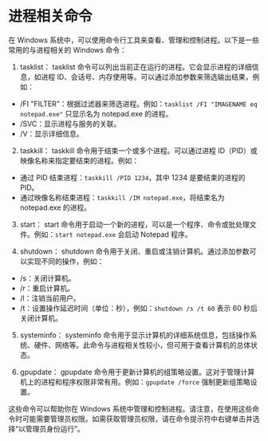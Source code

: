 # 进程相关命令

在 Windows 系统中，可以使用命令行工具来查看、管理和控制进程。以下是一些常用的与进程相关的 Windows 命令：

1.  tasklist： tasklist 命令可以列出当前正在运行的进程。它会显示进程的详细信息，如进程 ID、会话号、内存使用等。可以通过添加参数来筛选输出结果，例如：

*   /FI "FILTER"：根据过滤器来筛选进程。例如：`tasklist /FI "IMAGENAME eq notepad.exe"` 只显示名为 notepad.exe 的进程。
*   /SVC：显示进程与服务的关联。
*   /V：显示详细信息。

2.  taskkill： taskkill 命令用于结束一个或多个进程。可以通过进程 ID（PID）或映像名称来指定要结束的进程。例如：

*   通过 PID 结束进程：`taskkill /PID 1234`，其中 1234 是要结束的进程的 PID。
*   通过映像名称结束进程：`taskkill /IM notepad.exe`，将结束名为 notepad.exe 的进程。

3.  start： start 命令用于启动一个新的进程，可以是一个程序、命令或批处理文件。例如：`start notepad.exe` 会启动 Notepad 程序。
    
4.  shutdown： shutdown 命令用于关闭、重启或注销计算机。通过添加参数可以实现不同的操作，例如：
    

*   /s：关闭计算机。
*   /r：重启计算机。
*   /l：注销当前用户。
*   /t：设置操作延迟时间（单位：秒），例如：`shutdown /s /t 60` 表示 60 秒后关闭计算机。

5.  systeminfo： systeminfo 命令用于显示计算机的详细系统信息，包括操作系统、硬件、网络等。此命令与进程相关性较小，但可用于查看计算机的总体状态。
    
6.  gpupdate： gpupdate 命令用于更新计算机的组策略设置。这对于管理计算机上的进程和程序权限非常有用。例如：`gpupdate /force` 强制更新组策略设置。
    

这些命令可以帮助你在 Windows 系统中管理和控制进程。请注意，在使用这些命令时可能需要管理员权限。如需获取管理员权限，请在命令提示符中右键单击并选择“以管理员身份运行”。
